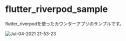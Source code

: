 # flutter_riverpod_sample

flutter_riverpodを使ったカウンターアプリのサンプルです。

![Jul-04-2021 21-53-23](https://user-images.githubusercontent.com/17683316/124385821-59c27c80-dd12-11eb-93ad-e119f24b5dda.gif)
